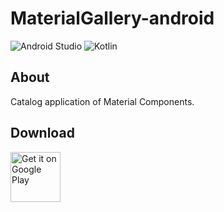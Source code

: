 # MaterialGallery-android  

![Android Studio](https://img.shields.io/badge/Android%20Studio-4.1.0%20Beta3-green.svg)
![Kotlin](https://img.shields.io/badge/kotlin-1.3.72-yellow.svg)

## About  
Catalog application of Material Components.  

## Download  

[<img src="https://play.google.com/intl/en_us/badges/images/generic/en_badge_web_generic.png"
alt="Get it on Google Play" height="80">](https://play.google.com/store/apps/details?id=com.numero.material_gallery)
